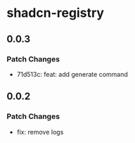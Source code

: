 # shadcn-registry

## 0.0.3

### Patch Changes

- 71d513c: feat: add generate command

## 0.0.2

### Patch Changes

- fix: remove logs
